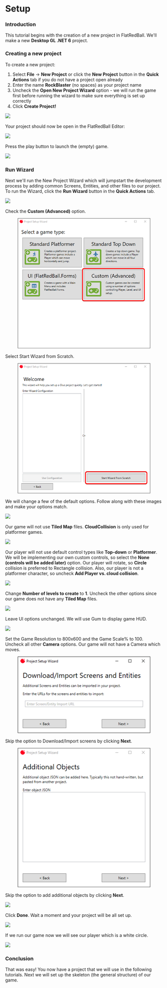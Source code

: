 # Setup

### Introduction

This tutorial begins with the creation of a new project in FlatRedBall. We'll make a new **Desktop GL .NET 6** project.

### Creating a new project

To create a new project:

1. Select **File** -> **New Project** or click the **New Project** button in the **Quick Actions** tab if you do not have a project open already
2. Enter the name **RockBlaster** (no spaces) as your project name
3. Uncheck the **Open New Project Wizard** option - we will run the game first before running the wizard to make sure everything is set up correctly
4. Click **Create Project!**

![](<../../.gitbook/assets/15\_07 49 46.png>)

Your project should now be open in the FlatRedBall Editor:

![](<../../.gitbook/assets/15\_07 52 02.png>)

Press the play button to launch the (empty) game.

![](../../media/2021-03-img\_604c33fbe290b.png)

### Run Wizard

Next we'll run the New Project Wizard which will jumpstart the development process by adding common Screens, Entities, and other files to our project. To run the Wizard, click the **Run Wizard** button in the **Quick Actions** tab.

![](<../../.gitbook/assets/15\_07 53 28.png>)

Check the **Custom (Advanced)** option.

<figure><img src="../../.gitbook/assets/image (1) (1) (1) (1) (1) (1) (1) (1) (1) (1).png" alt=""><figcaption></figcaption></figure>

Select Start Wizard from Scratch.

<figure><img src="../../.gitbook/assets/image (1) (1) (1) (1) (1) (1) (1) (1) (1) (1) (1).png" alt=""><figcaption></figcaption></figure>

We will change a few of the default options. Follow along with these images and make your options match.

![](<../../.gitbook/assets/15\_07 55 56.png>)

Our game will not use **Tiled Map** files. **CloudCollision** is only used for platformer games.

![](<../../.gitbook/assets/15\_07 56 54.png>)

Our player will not use default control types like **Top-down** or **Platformer**. We will be implementing our own custom controls, so select the **None (controls will be added later)** option. Our player will rotate, so **Circle** collision is preferred to Rectangle collision. Also, our player is not a platformer character, so uncheck **Add Player vs. cloud collision**.

![](<../../.gitbook/assets/15\_07 57 47.png>)

Change **Number of levels to create** to **1**. Uncheck the other options since our game does not have any **Tiled Map** files.

![](<../../.gitbook/assets/15\_07 58 22.png>)

Leave UI options unchanged. We will use Gum to display game HUD.

![](<../../.gitbook/assets/15\_07 59 26.png>)

Set the Game Resolution to 800x600 and the Game Scale% to 100. Uncheck all other **Camera** options. Our game will not have a Camera which moves.

<figure><img src="../../.gitbook/assets/image (2) (1) (1) (1) (1) (1).png" alt=""><figcaption></figcaption></figure>

Skip the option to Download/Import screens by clicking **Next**.

<figure><img src="../../.gitbook/assets/image (3) (1) (1) (1).png" alt=""><figcaption></figcaption></figure>

Skip the option to add additional objects by clicking **Next**.

![](<../../.gitbook/assets/15\_08 01 00.png>)

Click **Done**. Wait a moment and your project will be all set up.

![](<../../.gitbook/assets/15\_08 03 20.png>)

If we run our game now we will see our player which is a white circle.

![](../../media/2021-03-img\_604cda3d3d060.png)

### Conclusion

That was easy! You now have a project that we will use in the following tutorials. Next we will set up the skeleton (the general structure) of our game.
